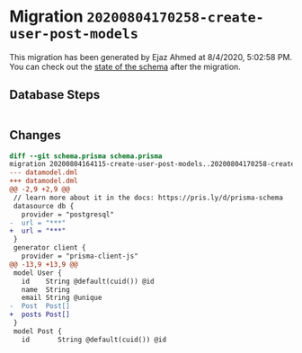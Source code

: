 # Migration `20200804170258-create-user-post-models`

This migration has been generated by Ejaz Ahmed at 8/4/2020, 5:02:58 PM.
You can check out the [state of the schema](./schema.prisma) after the migration.

## Database Steps

```sql

```

## Changes

```diff
diff --git schema.prisma schema.prisma
migration 20200804164115-create-user-post-models..20200804170258-create-user-post-models
--- datamodel.dml
+++ datamodel.dml
@@ -2,9 +2,9 @@
 // learn more about it in the docs: https://pris.ly/d/prisma-schema
 datasource db {
   provider = "postgresql"
-  url = "***"
+  url = "***"
 }
 generator client {
   provider = "prisma-client-js"
@@ -13,9 +13,9 @@
 model User {
   id    String @default(cuid()) @id
   name  String
   email String @unique
-  Post  Post[]
+  posts Post[]
 }
 model Post {
   id       String @default(cuid()) @id
```


